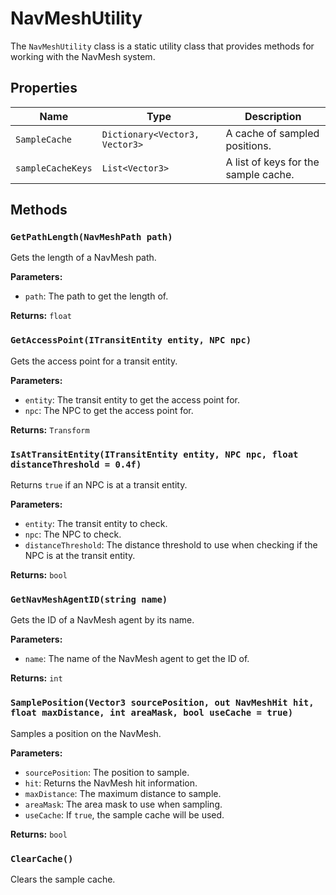 # NavMeshUtility

The `NavMeshUtility` class is a static utility class that provides methods for working with the NavMesh system.

## Properties

| Name | Type | Description |
| --- | --- | --- |
| `SampleCache` | `Dictionary<Vector3, Vector3>` | A cache of sampled positions. |
| `sampleCacheKeys` | `List<Vector3>` | A list of keys for the sample cache. |

## Methods

### `GetPathLength(NavMeshPath path)`

Gets the length of a NavMesh path.

**Parameters:**

* `path`: The path to get the length of.

**Returns:** `float`

### `GetAccessPoint(ITransitEntity entity, NPC npc)`

Gets the access point for a transit entity.

**Parameters:**

* `entity`: The transit entity to get the access point for.
* `npc`: The NPC to get the access point for.

**Returns:** `Transform`

### `IsAtTransitEntity(ITransitEntity entity, NPC npc, float distanceThreshold = 0.4f)`

Returns `true` if an NPC is at a transit entity.

**Parameters:**

* `entity`: The transit entity to check.
* `npc`: The NPC to check.
* `distanceThreshold`: The distance threshold to use when checking if the NPC is at the transit entity.

**Returns:** `bool`

### `GetNavMeshAgentID(string name)`

Gets the ID of a NavMesh agent by its name.

**Parameters:**

* `name`: The name of the NavMesh agent to get the ID of.

**Returns:** `int`

### `SamplePosition(Vector3 sourcePosition, out NavMeshHit hit, float maxDistance, int areaMask, bool useCache = true)`

Samples a position on the NavMesh.

**Parameters:**

* `sourcePosition`: The position to sample.
* `hit`: Returns the NavMesh hit information.
* `maxDistance`: The maximum distance to sample.
* `areaMask`: The area mask to use when sampling.
* `useCache`: If `true`, the sample cache will be used.

**Returns:** `bool`

### `ClearCache()`

Clears the sample cache.

